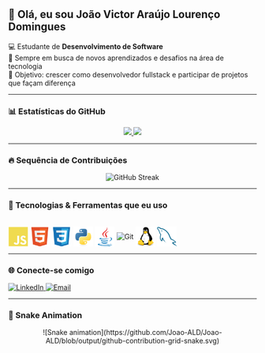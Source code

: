 ## 👋 Olá, eu sou João Victor Araújo Lourenço Domingues  

💻 Estudante de **Desenvolvimento de Software**  
🚀 Sempre em busca de novos aprendizados e desafios na área de tecnologia  
🎯 Objetivo: crescer como desenvolvedor fullstack e participar de projetos que façam diferença  

---

### 📊 Estatísticas do GitHub  
<div align="center">
  <a href="https://github.com/Joao-ALD">
    <img height="180em" src="https://github-readme-stats.vercel.app/api?username=Joao-ALD&show_icons=true&theme=tokyonight&include_all_commits=true&count_private=true"/>
    <img height="180em" src="https://github-readme-stats.vercel.app/api/top-langs/?username=Joao-ALD&layout=compact&langs_count=8&theme=tokyonight"/>
  </a>
</div>

---

### 🔥 Sequência de Contribuições  
<p align="center">
  <img src="https://github-readme-streak-stats.herokuapp.com/?user=Joao-ALD&theme=tokyonight" alt="GitHub Streak"/>
</p>

---

### 🚀 Tecnologias & Ferramentas que eu uso  
<div style="display: inline_block"><br>
  <img align="center" alt="JavaScript" height="40" width="40" src="https://raw.githubusercontent.com/devicons/devicon/master/icons/javascript/javascript-plain.svg">
  <img align="center" alt="HTML5" height="40" width="40" src="https://raw.githubusercontent.com/devicons/devicon/master/icons/html5/html5-original.svg">
  <img align="center" alt="CSS3" height="40" width="40" src="https://raw.githubusercontent.com/devicons/devicon/master/icons/css3/css3-original.svg">
  <img align="center" alt="Python" height="40" width="40" src="https://raw.githubusercontent.com/devicons/devicon/master/icons/python/python-original.svg">
  <img align="center" alt="Java" height="40" width="40" src="https://raw.githubusercontent.com/devicons/devicon/master/icons/java/java-original.svg">
  <img align="center" alt="Git" height="40" width="40" src="https://www.vectorlogo.zone/logos/git-scm/git-scm-icon.svg">
  <img align="center" alt="Linux" height="40" width="40" src="https://raw.githubusercontent.com/devicons/devicon/master/icons/linux/linux-original.svg">
  <img align="center" alt="MySQL" height="40" width="40" src="https://raw.githubusercontent.com/devicons/devicon/master/icons/mysql/mysql-original.svg">
</div>

---

### 🌐 Conecte-se comigo  
<div>
  <a href="https://www.linkedin.com/in/joão-victor-araújo-lourenço-domingues/" target="_blank">
    <img src="https://img.shields.io/badge/-LinkedIn-%230077B5?style=for-the-badge&logo=linkedin&logoColor=white" alt="LinkedIn">
  </a>
  <a href="mailto:joaovictorald@gmail.com" target="_blank">
    <img src="https://img.shields.io/badge/-Gmail-%23333?style=for-the-badge&logo=gmail&logoColor=white" alt="Email">
  </a>
</div>

---

### 🐍 Snake Animation  
<p align="center">
![Snake animation](https://github.com/Joao-ALD/Joao-ALD/blob/output/github-contribution-grid-snake.svg)
</p>

